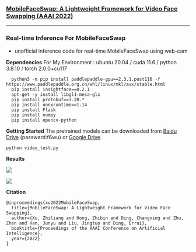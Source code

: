 ### [MobileFaceSwap: A Lightweight Framework for Video Face Swapping (AAAI 2022)](https://arxiv.org/abs/2201.03808)
--- 

### Real-time Inference For MobileFaceSwap
- unofficial inference code for real-time MobileFaceSwap using web-cam 

**Dependencies**
For My Environment : ubuntu 20.04 / cuda 11.6 / python 3.8.10 / torch 2.0.0+cu117

```
  python3 -m pip install paddlepaddle-gpu==2.3.1.post116 -f https://www.paddlepaddle.org.cn/whl/linux/mkl/avx/stable.html
  pip install insightface==0.2.1
  apt-get -y install libgl1-mesa-glx
  pip install protobuf==3.20.*
  pip install onnxruntime==1.14
  pip install Flask
  pip install numpy
  pip install opencv-python

```

**Getting Started**
The pretrained models can be downloaded from [Baidu Drive](https://pan.baidu.com/s/14_Wat-OA6ljGfR3Hk8Fk6A) (passward:f6wu) or [Google Drive](https://drive.google.com/file/d/1ZIzGLDB15GRAZAbkfNR0hNWdgQpxeA_r/view?usp=sharing).

```
python video_test.py

```


**Results**

![](docs/demo.png)

![](docs/video.gif)

**Citation**
```
@inproceedings{xu2022MobileFaceSwap,
  title={MobileFaceSwap: A Lightweight Framework for Video Face Swapping},
  author={Xu, Zhiliang and Hong, Zhibin and Ding, Changxing and Zhu, Zhen and Han, Junyu and Liu, Jingtuo and Ding, Errui},
  booktitle={Proceedings of the AAAI Conference on Artificial Intelligence},
  year={2022}
}
```
